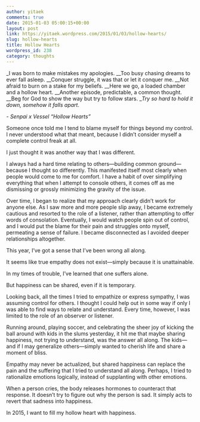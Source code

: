 ```yaml
---
author: yitaek
comments: true
date: 2015-01-03 05:00:15+00:00
layout: post
link: https://yitaek.wordpress.com/2015/01/03/hollow-hearts/
slug: hollow-hearts
title: Hollow Hearts
wordpress_id: 238
category: thoughts
---
```


_I was born to make mistakes my apologies.
__Too busy chasing dreams to ever fall asleep.
__Conquer struggle, it was that or let it conquer me.
__Not afraid to burn on a stake for my beliefs.
__Here we go, a loaded chamber and a hollow heart.
__Another episode, predictable, a common thought.
__Beg for God to show the way but try to follow stars.
__Try so hard to hold it down, somehow it falls apart._




_- Senpai x Vessel “Hollow Hearts”_


Someone once told me I tend to blame myself for things beyond my control. I never understood what that meant, because I didn’t consider myself a complete control freak at all.

I just thought it was another way that I was different.

I always had a hard time relating to others—building common ground—because I thought so differently. This manifested itself most clearly when people would come to me for comfort. I have a habit of over simplifying everything that when I attempt to console others, it comes off as me dismissing or grossly minimizing the gravity of the issue.

Over time, I began to realize that my approach clearly didn’t work for anyone else. As I saw more and more people slip away, I became extremely cautious and resorted to the role of a listener, rather than attempting to offer words of consolation. Eventually, I would watch people spin out of control, and I would put the blame for their pain and struggles onto myself, permeating a sense of failure. I became disconnected as I avoided deeper relationships altogether.

This year, I’ve got a sense that I’ve been wrong all along.

It seems like true empathy does not exist—simply because it is unattainable.

In my times of trouble, I’ve learned that one suffers alone.

But happiness can be shared, even if it is temporary.

Looking back, all the times I tried to empathize or express sympathy, I was assuming control for others. I thought I could help out in some way if only I was able to find ways to relate and understand. Every time, however, I was limited to the role of an observer or listener.

Running around, playing soccer, and celebrating the sheer joy of kicking the ball around with kids in the slums yesterday, it hit me that maybe sharing happiness, not trying to understand, was the answer all along. The kids—and if I may generalize others—simply wanted to cherish life and share a moment of bliss.

Empathy may never be actualized, but shared happiness can replace the pain and the suffering that I tried to understand all along. Perhaps, I tried to rationalize emotions logically, instead of supplanting with other emotions.

When a person cries, the body releases hormones to counteract that response. It doesn’t try to figure out why the person is sad. It simply acts to revert that sadness into happiness.

In 2015, I want to fill my hollow heart with happiness.
